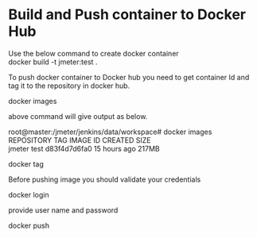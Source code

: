 # Build and Push container to Docker Hub  
Use the below command to create docker container  
docker build -t jmeter:test .  

To push docker container to Docker hub you need to get container Id and tag it to the repository in docker hub.  

docker images   

above command will give output as below.  

root@master:/jmeter/jenkins/data/workspace# docker images  
REPOSITORY                  TAG                 IMAGE ID            CREATED             SIZE  
jmeter                      test                d83f4d7d6fa0        15 hours ago        217MB  

docker tag <Image ID> <docker repository name>  


Before pushing image you should validate your credentials  

docker login  

provide user name and password  

docker push <docker repository name>  